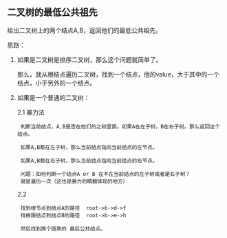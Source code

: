 ## 二叉树的最低公共祖先

给出二叉树上的两个结点A,B，返回他们的最低公共祖先。


思路：

1. 如果是二叉树是排序二叉树，那么这个问题就简单了。

    那么，就从根结点遍历二叉树，找到一个结点，他的value，大于其中的一个结点，小于另外的一个结点。

2. 如果是一个普通的二叉树：
    
    2.1 暴力法

        判断当前结点，A,B是否在他们的之树里面。如果A在左子树，B在右子树。那么返回这个结点。
        
        如果A,B都在左子树，那么当前结点指向当前结点的左节点。

        如果A,B都在右子树，那么当前结点指向当前结点的右节点。

        问题：如何判断一个结点A or B 在不在当前结点的左子树或者是右子树？
        就是遍历一次（这也是暴力的精髓体现的地方）
        

    2.2 

        找到根节点到结点A的路径  root->b->d->f
        找根跟结点到结点B的路径  root->b->e->h

        然后找到两个链表的 最后公共结点。

